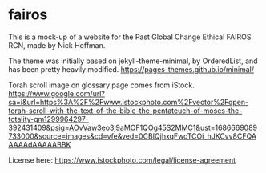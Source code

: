 # fairos

This is a mock-up of a website for the Past Global Change Ethical FAIROS RCN, made by Nick Hoffman.

The theme was initially based on jekyll-theme-minimal, by OrderedList, and has been pretty heavily modified. https://pages-themes.github.io/minimal/


Torah scroll image on glossary page comes from iStock. https://www.google.com/url?sa=i&url=https%3A%2F%2Fwww.istockphoto.com%2Fvector%2Fopen-torah-scroll-with-the-text-of-the-bible-the-pentateuch-of-moses-the-totality-gm1299964297-392431409&psig=AOvVaw3eo3j9aMOF1QOg45S2MMC1&ust=1686669089733000&source=images&cd=vfe&ved=0CBIQjhxqFwoTCOi_hJKCvv8CFQAAAAAdAAAAABBK

License here: https://www.istockphoto.com/legal/license-agreement
